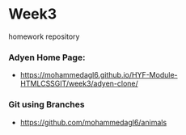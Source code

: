 # Week3
homework repository

### Adyen Home Page:
- https://mohammedagl6.github.io/HYF-Module-HTMLCSSGIT/week3/adyen-clone/

### Git using Branches
- https://github.com/mohammedagl6/animals
